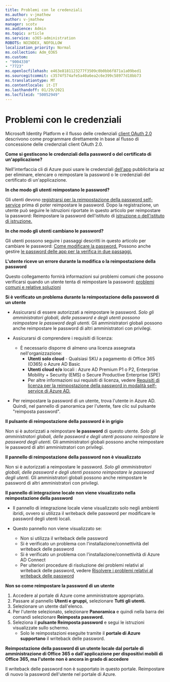 ```yaml
---
title: Problemi con le credenziali
ms.author: v-jmathew
author: v-jmathew
manager: scotv
ms.audience: Admin
ms.topic: article
ms.service: o365-administration
ROBOTS: NOINDEX, NOFOLLOW
localization_priority: Normal
ms.collection: Adm_O365
ms.custom:
- "9004330"
- "7723"
ms.openlocfilehash: e463e8181123277f3509c0b0bb6f871a1a09bed1
ms.sourcegitcommit: c3574f574afe5a40a6ea2c6e399c58977d18bb73
ms.translationtype: MT
ms.contentlocale: it-IT
ms.lasthandoff: 01/29/2021
ms.locfileid: "50052949"
---
```

# <a name="issues-with-credentials"></a>Problemi con le credenziali

Microsoft Identity Platform e il flusso delle credenziali [client OAuth 2.0](https://docs.microsoft.com/azure/active-directory/develop/v2-oauth2-client-creds-grant-flow) descrivono come programmare direttamente in base al flusso di concessione delle credenziali client OAuth 2.0.

**Come si gestiscono le credenziali della password o del certificato di un'applicazione?**

Nell'interfaccia cli di Azure puoi usare le credenziali [dell'app](https://docs.microsoft.com/cli/azure/ad/app/credential) pubblicitaria az per eliminare, elencare o reimpostare la password o le credenziali del certificato di un'applicazione.

**In che modo gli utenti reimpostano le password?**

Gli utenti devono [registrarsi per la reimpostazione della password self-service](https://docs.microsoft.com/azure/active-directory/user-help/active-directory-passwords-reset-register) prima di poter reimpostare le password. Dopo la registrazione, un utente può seguire le istruzioni riportate in questo articolo per reimpostare la password: Reimpostare la password dell'istituto di [istruzione o dell'istituto di istruzione.](https://docs.microsoft.com/azure/active-directory/user-help/user-help-reset-password#how-to-reset-or-unlock-your-password-for-a-work-or-school-account)

**In che modo gli utenti cambiano le password?**

Gli utenti possono seguire i passaggi descritti in questo articolo per cambiare le password: [Come modificare la password.](https://docs.microsoft.com/azure/active-directory/user-help/user-help-reset-password#how-to-change-your-password)
Possono anche gestire [le password delle app per la verifica in due passaggi.](https://docs.microsoft.com/azure/active-directory/user-help/multi-factor-authentication-end-user-app-passwords)

**L'utente riceve un errore durante la modifica o la reimpostazione della password**

Questo collegamento fornirà informazioni sui problemi comuni che possono verificarsi quando un utente tenta di reimpostare la password: [problemi comuni e relative soluzioni](https://docs.microsoft.com/azure/active-directory/user-help/user-help-reset-password#common-problems-and-their-solutions)

**Si è verificato un problema durante la reimpostazione della password di un utente**

- Assicurarsi di essere autorizzati a reimpostare le password. *Solo gli amministratori globali, delle password e degli utenti possono reimpostare le password degli utenti.* Gli amministratori globali possono anche reimpostare le password di altri amministratori con privilegi.

- Assicurarsi di comprendere i requisiti di licenza:

  - È necessario disporre di almeno una licenza assegnata nell'organizzazione:
    - **Utenti solo cloud** - Qualsiasi SKU a pagamento di Office 365 (O365) o Azure AD Basic
    - **Utenti cloud e/o** locali : Azure AD Premium P1 o P2, Enterprise Mobility + Security (EMS) o Secure Productive Enterprise (SPE)
    - Per altre informazioni sui requisiti di licenza, vedere [Requisiti di licenza per la reimpostazione della password in modalità self-service di Azure AD.](https://docs.microsoft.com/azure/active-directory/active-directory-passwords-licensing)
- Per reimpostare la password di un utente, trova l'utente in Azure AD. Quindi, nel pannello di panoramica per l'utente, fare clic sul pulsante "reimposta password".

**Il pulsante di reimpostazione della password è in grigio**

Non si è autorizzati a reimpostare **le password** di questo utente. *Solo gli amministratori globali, delle password e degli utenti possono reimpostare le password degli utenti.* Gli amministratori globali possono anche reimpostare le password di altri amministratori con privilegi.

**Il pannello di reimpostazione della password non è visualizzato**

Non si è autorizzati a reimpostare le password. *Solo gli amministratori globali, delle password e degli utenti possono reimpostare le password degli utenti.* Gli amministratori globali possono anche reimpostare le password di altri amministratori con privilegi.

**Il pannello di integrazione locale non viene visualizzato nella reimpostazione della password**

- Il pannello di integrazione locale viene visualizzato solo negli ambienti ibridi, ovvero si utilizza il writeback delle password per modificare le password degli utenti locali.

- Questo pannello non viene visualizzato se:

  - Non si utilizza il writeback delle password
  - Si è verificato un problema con l'installazione/connettività del writeback delle password
  - Si è verificato un problema con l'installazione/connettività di Azure AD Connect
  - Per ulteriori procedure di risoluzione dei problemi relativi al writeback delle password, vedere [Risolvere i problemi relativi al writeback delle password](https://docs.microsoft.com/azure/active-directory/authentication/troubleshoot-sspr-writeback)

**Non so come reimpostare la password di un utente**

1. Accedere al portale di Azure come amministratore appropriato.
2. Passare al pannello **Utenti e gruppi,** selezionare **Tutti gli utenti.**
3. Selezionare un utente dall'elenco.
4. Per l'utente selezionato, selezionare **Panoramica** e quindi nella barra dei comandi selezionare **Reimposta password.**
5. Seleziona il **pulsante Reimposta password** e segui le istruzioni visualizzate sullo schermo.
    - Solo le reimpostazioni eseguite tramite il **portale di Azure supportano** il writeback delle password.

**Reimpostazione della password di un utente locale dal portale di amministrazione di Office 365 o dall'applicazione per dispositivi mobili di Office 365, ma l'utente non è ancora in grado di accedere**

Il writeback delle password non è supportato in questo portale. Reimpostare di nuovo la password dell'utente nel portale di Azure.
